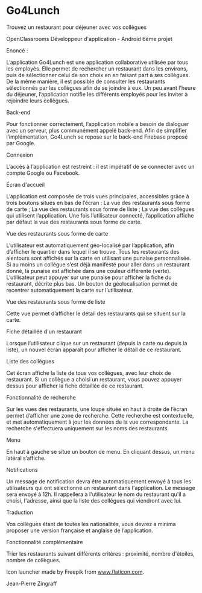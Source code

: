 # Go4Lunch

Trouvez un restaurant pour déjeuner avec vos collègues

OpenClassrooms Développeur d'application - Android 6ème projet

Enoncé :

L’application Go4Lunch est une application collaborative utilisée par tous les employés.
Elle permet de rechercher un restaurant dans les environs, puis de sélectionner celui de son choix en en faisant part à ses collègues.
De la même manière, il est possible de consulter les restaurants sélectionnés par les collègues afin de se joindre à eux.
Un peu avant l’heure du déjeuner, l’application notifie les différents employés pour les inviter à rejoindre leurs collègues.

Back-end

Pour fonctionner correctement, l’application mobile a besoin de dialoguer avec un serveur, plus communément appelé back-end.
Afin de simplifier l’implémentation, Go4Lunch se repose sur le back-end Firebase proposé par Google.

Connexion

L’accès à l’application est restreint : il est impératif de se connecter avec un compte Google ou Facebook.

Écran d'accueil

L’application est composée de trois vues principales, accessibles grâce à trois boutons situés en bas de l’écran :
La vue des restaurants sous forme de carte ;
La vue des restaurants sous forme de liste ;
La vue des collègues qui utilisent l’application.
Une fois l’utilisateur connecté, l’application affiche par défaut la vue des restaurants sous forme de carte.

Vue des restaurants sous forme de carte

L’utilisateur est automatiquement géo-localisé par l’application, afin d’afficher le quartier dans lequel il se trouve.
Tous les restaurants des alentours sont affichés sur la carte en utilisant une punaise personnalisée.
Si au moins un collègue s’est déjà manifesté pour aller dans un restaurant donné,
la punaise est affichée dans une couleur différente (verte).
L’utilisateur peut appuyer sur une punaise pour afficher la fiche du restaurant, décrite plus bas.
Un bouton de géolocalisation permet de recentrer automatiquement la carte sur l’utilisateur.

Vue des restaurants sous forme de liste

Cette vue permet d’afficher le détail des restaurants qui se situent sur la carte.

Fiche détaillée d'un restaurant

Lorsque l’utilisateur clique sur un restaurant (depuis la carte ou depuis la liste),
un nouvel écran apparaît pour afficher le détail de ce restaurant.

Liste des collègues

Cet écran affiche la liste de tous vos collègues, avec leur choix de restaurant.
Si un collègue a choisi un restaurant, vous pouvez appuyer dessus pour afficher la fiche détaillée de ce restaurant.

Fonctionnalité de recherche

Sur les vues des restaurants, une loupe située en haut à droite de l’écran permet d’afficher une zone de recherche. 
Cette recherche est contextuelle, et met automatiquement à jour les données de la vue correspondante. 
La recherche s'effectuera uniquement sur les noms des restaurants.

Menu

En haut à gauche se situe un bouton de menu. En cliquant dessus, un menu latéral s’affiche.

Notifications

Un message de notification devra être automatiquement envoyé à tous les utilisateurs
qui ont sélectionné un restaurant dans l'application. Le message sera envoyé à 12h.
Il rappellera à l'utilisateur le nom du restaurant qu'il a choisi, l'adresse, ainsi que la liste des collègues qui viendront avec lui.

Traduction

Vos collègues étant de toutes les nationalités, vous devrez a minima proposer une version française et anglaise de l’application.

Fonctionnalité complémentaire

Trier les restaurants suivant différents critères : proximité, nombre d'étoiles, nombre de collègues.

Icon launcher made by Freepik from www.flaticon.com.

Jean-Pierre Zingraff
